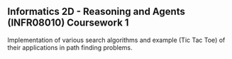 ## Informatics 2D - Reasoning and Agents (INFR08010) Coursework 1
Implementation of various search algorithms and example (Tic Tac Toe) of their applications in path finding problems.
